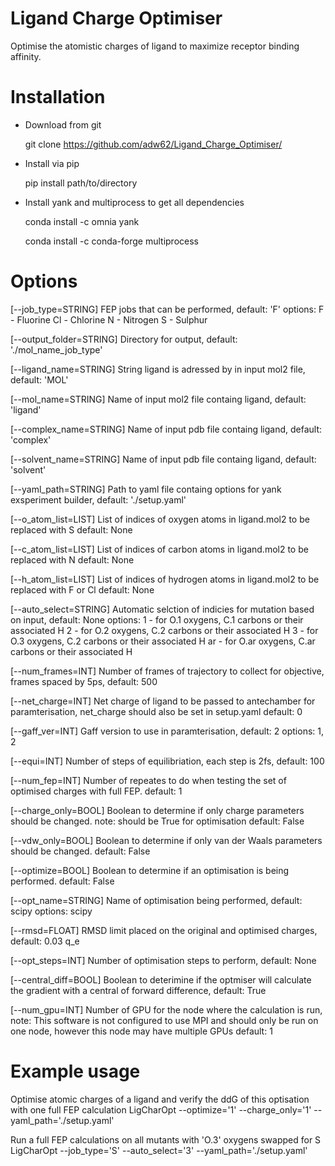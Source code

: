 # Ligand Charge Optimiser
Optimise the atomistic charges of ligand to maximize receptor binding affinity.

# Installation

- Download from git

  git clone https://github.com/adw62/Ligand_Charge_Optimiser/

- Install via pip

  pip install path/to/directory
  
- Install yank and multiprocess to get all dependencies
 
  conda install -c omnia yank
  
  conda install -c conda-forge multiprocess
  
# Options

[--job_type=STRING] FEP jobs that can be performed,
                    default: 'F'
                    options:
                            F  - Fluorine
                            Cl - Chlorine
                            N  - Nitrogen
                            S  - Sulphur

[--output_folder=STRING] Directory for output,
                         default: './mol_name_job_type'

[--ligand_name=STRING] String ligand is adressed by in input mol2 file,
                       default: 'MOL'

[--mol_name=STRING] Name of input mol2 file containg ligand,
                    default: 'ligand'

[--complex_name=STRING] Name of input pdb file containg ligand,
                        default: 'complex'

[--solvent_name=STRING] Name of input pdb file containg ligand,
                        default: 'solvent'

[--yaml_path=STRING] Path to yaml file containg options for yank exsperiment builder,
                     default: './setup.yaml'

[--o_atom_list=LIST] List of indices of oxygen atoms in ligand.mol2 to be replaced with S
                     default: None

[--c_atom_list=LIST] List of indices of carbon atoms in ligand.mol2 to be replaced with N
                     default: None

[--h_atom_list=LIST] List of indices of hydrogen atoms in ligand.mol2 to be replaced with F or Cl
                     default: None
                     
[--auto_select=STRING] Automatic selction of indicies for mutation based on input,
                       default: None
                       options:
                               1  - for O.1 oxygens, C.1 carbons or their associated H
                               2  - for O.2 oxygens, C.2 carbons or their associated H
                               3  - for O.3 oxygens, C.2 carbons or their associated H
                               ar - for O.ar oxygens, C.ar carbons or their associated H
                       
[--num_frames=INT] Number of frames of trajectory to collect for objective, frames spaced by 5ps,
                   default: 500

[--net_charge=INT] Net charge of ligand to be passed to antechamber for paramterisation, net_charge should also be set in setup.yaml
                    default: 0
            
[--gaff_ver=INT] Gaff version to use in paramterisation,
                 default: 2
                 options: 1, 2
                  
[--equi=INT] Number of steps of equilibriation, each step is 2fs,
             default: 100

[--num_fep=INT] Number of repeates to do when testing the set of optimised charges with full FEP.
                default: 1

[--charge_only=BOOL] Boolean to determine if only charge parameters should be changed.
                     note: should be True for optimisation
                     default: False

[--vdw_only=BOOL] Boolean to determine if only van der Waals parameters should be changed.
                  default: False

[--optimize=BOOL] Boolean to determine if an optimisation is being performed.
                  default: False
       
[--opt_name=STRING] Name of optimisation being performed,
                    default: scipy
                    options: scipy 
                     
[--rmsd=FLOAT] RMSD limit placed on the original and optimised charges,
               default: 0.03 q_e

[--opt_steps=INT] Number of optimisation steps to perform,
                  default: None

[--central_diff=BOOL] Boolean to deterimine if the optmiser will calculate the gradient with a central of forward difference,
                      default: True

[--num_gpu=INT] Number of GPU for the node where the calculation is run,
                note: This software is not configured to use MPI and should only be run on one node, however this node may have multiple GPUs
                default: 1

# Example usage

Optimise atomic charges of a ligand and verify the ddG of this optisation with one full FEP calculation 
LigCharOpt --optimize='1' --charge_only='1' --yaml_path='./setup.yaml'

Run a full FEP calculations on all mutants with 'O.3' oxygens swapped for S  
LigCharOpt --job_type='S' --auto_select='3' --yaml_path='./setup.yaml'
